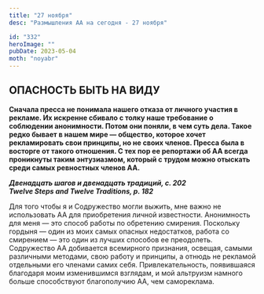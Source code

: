 ```yaml
---
title: "27 ноября"
desc: "Размышления АА на сегодня - 27 ноября"

id: "332"
heroImage: ""
pubDate: 2023-05-04
moth: "noyabr"
---
```


## ОПАСНОСТЬ БЫТЬ НА ВИДУ

**Сначала пресса не понимала нашего отказа от личного участия в рекламе. Их
искренне сбивало с толку наше требование о соблюдении анонимности. Потом они
поняли, в чем суть дела. Такое редко бывает в нашем мире — общество, которое
хочет рекламировать свои принципы, но не своих членов. Пресса была в восторге
от такого отношения. С тех пор ее репортажи об АА всегда проникнуты таким
энтузиазмом, который с трудом можно отыскать среди самых ревностных членов
АА.**

**_Двенадцать шагов и двенадцать традиций, с. 202  
Twelve Steps and Twelve Traditions, p. 182_**

Для того чтобы я и Содружество могли выжить, мне важно не использовать АА для
приобретения личной известности. Анонимность для меня — это способ работы по
обретению смирения. Поскольку гордыня — один из моих самых опасных
недостатков, работа со смирением — это один из лучших способов ее преодолеть.
Содружество АА добивается всемирного признания, освещая, самыми различными
методами, свою работу и принципы, а отнюдь не рекламой отдельными его членами
самих себя. Привлекательность, появившаяся благодаря моим изменившимся
взглядам, и мой альтруизм намного больше способствуют благополучию АА, чем
самореклама.
